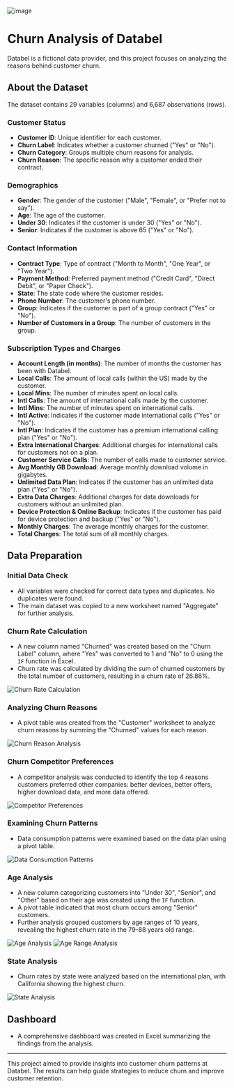 ![image](https://github.com/user-attachments/assets/274b5eec-d43c-4ad8-b65c-493e2f4b6f8e)

# Churn Analysis of Databel

Databel is a fictional data provider, and this project focuses on analyzing the reasons behind customer churn.

## About the Dataset

The dataset contains 29 variables (columns) and 6,687 observations (rows).

### Customer Status

- **Customer ID**: Unique identifier for each customer.
- **Churn Label**: Indicates whether a customer churned ("Yes" or "No").
- **Churn Category**: Groups multiple churn reasons for analysis.
- **Churn Reason**: The specific reason why a customer ended their contract.

### Demographics

- **Gender**: The gender of the customer ("Male", "Female", or "Prefer not to say").
- **Age**: The age of the customer.
- **Under 30**: Indicates if the customer is under 30 ("Yes" or "No").
- **Senior**: Indicates if the customer is above 65 ("Yes" or "No").

### Contact Information

- **Contract Type**: Type of contract ("Month to Month", "One Year", or "Two Year").
- **Payment Method**: Preferred payment method ("Credit Card", "Direct Debit", or "Paper Check").
- **State**: The state code where the customer resides.
- **Phone Number**: The customer's phone number.
- **Group**: Indicates if the customer is part of a group contract ("Yes" or "No").
- **Number of Customers in a Group**: The number of customers in the group.

### Subscription Types and Charges

- **Account Length (in months)**: The number of months the customer has been with Databel.
- **Local Calls**: The amount of local calls (within the US) made by the customer.
- **Local Mins**: The number of minutes spent on local calls.
- **Intl Calls**: The amount of international calls made by the customer.
- **Intl Mins**: The number of minutes spent on international calls.
- **Intl Active**: Indicates if the customer made international calls ("Yes" or "No").
- **Intl Plan**: Indicates if the customer has a premium international calling plan ("Yes" or "No").
- **Extra International Charges**: Additional charges for international calls for customers not on a plan.
- **Customer Service Calls**: The number of calls made to customer service.
- **Avg Monthly GB Download**: Average monthly download volume in gigabytes.
- **Unlimited Data Plan**: Indicates if the customer has an unlimited data plan ("Yes" or "No").
- **Extra Data Charges**: Additional charges for data downloads for customers without an unlimited plan.
- **Device Protection & Online Backup**: Indicates if the customer has paid for device protection and backup ("Yes" or "No").
- **Monthly Charges**: The average monthly charges for the customer.
- **Total Charges**: The total sum of all monthly charges.

## Data Preparation

### Initial Data Check

- All variables were checked for correct data types and duplicates. No duplicates were found.
- The main dataset was copied to a new worksheet named "Aggregate" for further analysis.

### Churn Rate Calculation

- A new column named "Churned" was created based on the "Churn Label" column, where "Yes" was converted to 1 and "No" to 0 using the `IF` function in Excel.
- Churn rate was calculated by dividing the sum of churned customers by the total number of customers, resulting in a churn rate of 26.86%.

![Churn Rate Calculation](https://github.com/user-attachments/assets/ae7885cc-1e73-46e9-99be-94f085279493)

### Analyzing Churn Reasons

- A pivot table was created from the "Customer" worksheet to analyze churn reasons by summing the "Churned" values for each reason.

![Churn Reason Analysis](https://github.com/user-attachments/assets/fb86184f-fe5c-4255-8e6f-9534f96c48e8)

### Churn Competitor Preferences

- A competitor analysis was conducted to identify the top 4 reasons customers preferred other companies: better devices, better offers, higher download data, and more data offered.

![Competitor Preferences](https://github.com/user-attachments/assets/26e7d250-92cb-4f78-9b59-496d849d66ea)

### Examining Churn Patterns

- Data consumption patterns were examined based on the data plan using a pivot table.

![Data Consumption Patterns](https://github.com/user-attachments/assets/a42ba6c6-b18e-405a-a803-6d713d0afcb7)

### Age Analysis

- A new column categorizing customers into "Under 30", "Senior", and "Other" based on their age was created using the `IF` function.
- A pivot table indicated that most churn occurs among "Senior" customers.
- Further analysis grouped customers by age ranges of 10 years, revealing the highest churn rate in the 79-88 years old range.

![Age Analysis](https://github.com/user-attachments/assets/f8b746cb-8941-48bf-b6a8-60a82bede22c)
![Age Range Analysis](https://github.com/user-attachments/assets/0b32a851-2738-4cb6-8291-7d2355525d12)

### State Analysis

- Churn rates by state were analyzed based on the international plan, with California showing the highest churn.

![State Analysis](https://github.com/user-attachments/assets/6abba57f-9caa-42a8-aaf2-432d164b0e4b)

## Dashboard

- A comprehensive dashboard was created in Excel summarizing the findings from the analysis.

---

This project aimed to provide insights into customer churn patterns at Databel. The results can help guide strategies to reduce churn and improve customer retention.














